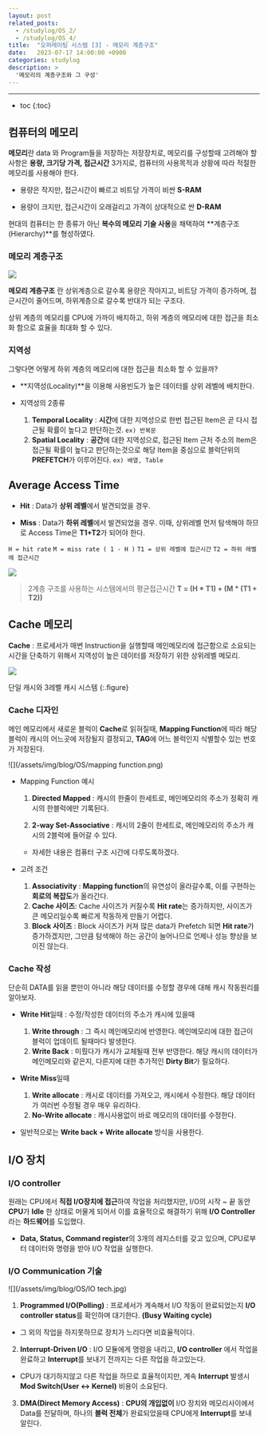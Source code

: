 ```yaml
---
layout: post
related_posts:
  - /studylog/OS_2/
  - /studylog/OS_4/
title:  "오퍼레이팅 시스템 [3] - 메모리 계층구조"
date:   2023-07-17 14:00:00 +0900
categories: studylog
description: >
  '메모리의 계층구조와 그 구성'
---
```

* * *
* toc
{:toc}

## 컴퓨터의 메모리
**메모리**란 data 와 Program들을 저장하는 저장장치로,
메모리를 구성할때 고려해야 할 사항은 **용량, 크기당 가격, 접근시간** 3가지로, 컴퓨터의 사용목적과 상황에 따라 적절한 메모리를 사용해야 한다.

* 용량은 작지만, 접근시간이 빠르고 비트당 가격이 비싼 **S-RAM**

* 용량이 크지만, 접근시간이 오래걸리고 가격이 상대적으로 싼 **D-RAM**

현대의 컴퓨터는 한 종류가 아닌 **복수의 메모리 기술 사용**을 채택하여 **계층구조(Hierarchy)**를 형성하였다.

### 메모리 계층구조

![](/assets/img/blog/OS/MemoryHierarchy.jpg)

**메모리 계층구조** 란 상위계층으로 갈수록 용량은 작아지고, 비트당 가격이 증가하며, 접근시간이 줄어드며, 하위계층으로 갈수록 반대가 되는 구조다.

상위 계층의 메모리를 CPU에 가까이 배치하고, 하위 계층의 메모리에 대한 접근을 최소화 함으로 효율을 최대화 할 수 있다.

### 지역성

그렇다면 어떻게 하위 계층의 메모리에 대한 접근을 최소화 할 수 있을까?

* **지역성(Locality)**을 이용해 사용빈도가 높은 데이터를 상위 레벨에 배치한다.

* 지역성의 2종류
  1. **Temporal Locality** : **시간**에 대한 지역성으로 한번 접근된 Item은 곧 다시 접근될 확률이 높다고 판단하는것. `ex) 반복문`
  2. **Spatial Locality** : **공간**에 대한 지역성으로, 접근된 Item 근처 주소의 Item은 접근될 확률이 높다고 판단하는것으로 해당 Item을 중심으로 블럭단위의 **PREFETCH**가 이루어진다. `ex) 배열, Table`

## Average Access Time

* **Hit**
  : Data가 **상위 레벨**에서 발견되었을 경우.

* **Miss** 
  : Data가 **하위 레벨**에서 발견되었을 경우.
  이때, 상위레벨 먼저 탐색해야 하므로 Access Time은 **T1+T2**가 되어야 한다.

`H = hit rate`
`M = miss rate ( 1 - H )`
`T1 = 상위 레벨에 접근시간`
`T2 = 하위 레벨에 접근시간` 

![](/assets/img/blog/OS/AAT.jpg)

> 2계층 구조를 사용하는 시스템에서의 평균접근시간 **T = (H * T1) + (M * (T1 + T2))**

## Cache 메모리

**Cache** : 프로세서가 매번 Instruction을 실행할때 메인메모리에 접근함으로 소요되는 시간을 단축하기 위해서 지역성이 높은 데이터를 저장하기 위한 상위레벨 메모리. 

![](/assets/img/blog/OS/cache.png)

단일 캐시와 3레벨 캐시 시스템
{:.figure}

### Cache 디자인
메인 메모리에서 새로운 블럭이 **Cache**로 읽혀질때, **Mapping Function**에 따라 해당 블럭이 캐시의 어느곳에 저장될지 결정되고, **TAG**에 어느 블럭인지 식별할수 있는 번호가 저장된다.

![](/assets/img/blog/OS/mapping function.png)

* Mapping Function 예시
  1. **Directed Mapped** : 캐시의 한줄이 한세트로, 메인메모리의 주소가 정확히 캐시의 한블럭에만 기록된다.

  2. **2-way Set-Associative** : 캐시의 2줄이 한세트로, 메인메모리의 주소가 캐시의 2블럭에 들어갈 수 있다.
  * 자세한 내용은 컴퓨터 구조 시간에 다루도록하겠다.
  

* 고려 조건
  1. **Associativity** : **Mapping function**의 유연성이 올라갈수록, 이를 구현하는 **회로의 복잡도**가 올라간다.
  2. **Cache 사이즈**: Cache 사이즈가 커질수록 **Hit rate**는 증가하지만, 사이즈가 큰 메모리일수록 빠르게 작동하게 만들기 어렵다.
  3.  **Block 사이즈** : Block 사이즈가 커져 많은 data가 Prefetch 되면 **Hit rate**가 증가하겠지만, 그만큼 탐색해야 하는 공간이 늘어나므로 언제나 성능 향상을 보이진 않는다.

### Cache 작성

단순히 DATA를 읽을 뿐만이 아니라 해당 데이터를 수정할 경우에 대해 캐시 작동원리를 알아보자. 

* **Write Hit**일때 : 수정/작성한 데이터의 주소가 캐시에 있을때
  1. **Write through** : 그 즉시 메인메모리에 반영한다.
    메인메모리에 대한 접근이 블럭이 업데이트 될때마다 발생한다.
  2. **Write Back** : 미뤘다가 캐시가 교체될때 전부 반영한다.
   해당 캐시의 데이터가 메인메모리와 같은지, 다른지에 대한 추가적인 **Dirty Bit**가 필요하다.
* **Write Miss**일때
  1. **Write allocate** : 캐시로 데이터를 가져오고, 캐시에서 수정한다.
    해당 데이터가 여러번 수정될 경우 매우 유리하다.
  2. **No-Write allocate** : 캐시사용없이 바로 메모리의 데이터를 수정한다.

* 일반적으로는 **Write back + Write allocate** 방식을 사용한다.

## I/O 장치

### I/O controller 
원래는 CPU에서 **직접 I/O장치에 접근**하여 작업을 처리했지만, I/O의 시작 ~ 끝 동안 **CPU**가 **Idle** 한 상태로 머물게 되어서 이를 효율적으로 해결하기 위해 **I/O Controller** 라는 **하드웨어**를 도입했다.

* **Data, Status, Command register**의 3개의 레지스터를 갖고 있으며, CPU로부터 데이터와 명령을 받아 I/O 작업을 실행한다.

### I/O Communication 기술

![](/assets/img/blog/OS/IO tech.jpg)


1. **Programmed I/O(Polling)** 
: 프로세서가 계속해서 I/O 작동이 완료되었는지 **I/O controller status**를 확인하며 대기한다. **(Busy Waiting cycle)** 
  *  그 외의 작업을 하지못하므로 장치가 느리다면 비효율적이다.
2. **Interrupt-Driven I/O**
: I/O 모듈에게 명령을 내리고, **I/O controller** 에서 작업을 완료하고 **Interrupt**를 보내기 전까지는 다른 작업을 하고있는다.
  * CPU가 대기하지않고 다른 작업을 하므로 효율적이지만, 계속 **Interrupt** 발생시 **Mod Switch(User <-> Kernel)** 비용이 소요된다.
3. **DMA(Direct Memory Access)**
: **CPU의 개입없이** I/O 장치와 메모리사이에서 Data를 전달하며, 하나의 **블럭 전체**가 완료되었을때 CPU에게 **Interrupt**를 보내 알린다.